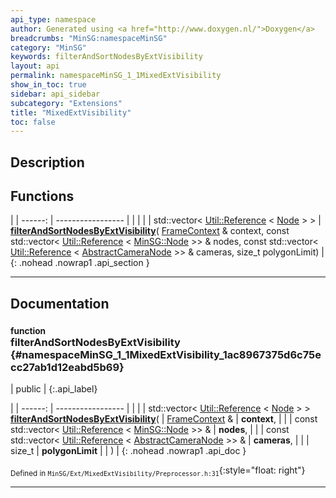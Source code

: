 ```yaml
---
api_type: namespace
author: Generated using <a href="http://www.doxygen.nl/">Doxygen</a>
breadcrumbs: "MinSG:namespaceMinSG"
category: "MinSG"
keywords: filterAndSortNodesByExtVisibility
layout: api
permalink: namespaceMinSG_1_1MixedExtVisibility
show_in_toc: true
sidebar: api_sidebar
subcategory: "Extensions"
title: "MixedExtVisibility"
toc: false
---
```


## Description





## Functions

|
| ------: | ----------------- |
|  | |
| std::vector< [Util::Reference](classUtil_1_1Reference) < [Node](classMinSG_1_1Node) > > | **[filterAndSortNodesByExtVisibility](#namespaceMinSG_1_1MixedExtVisibility_1ac8967375d6c75ecc27ab1d12eabd5b69)**( [FrameContext](classMinSG_1_1FrameContext) & context, const std::vector< [Util::Reference](classUtil_1_1Reference) < [MinSG::Node](classMinSG_1_1Node) >> & nodes, const std::vector< [Util::Reference](classUtil_1_1Reference) < [AbstractCameraNode](classMinSG_1_1AbstractCameraNode) >> & cameras, size_t polygonLimit) |
{: .nohead .nowrap1 .api_section }


-------------------------------------------------------------------

## Documentation

### <small>function</small><br/> filterAndSortNodesByExtVisibility {#namespaceMinSG_1_1MixedExtVisibility_1ac8967375d6c75ecc27ab1d12eabd5b69}

| public |
{:.api_label}

|
| ------: | ----------------- |
|  |
| std::vector< [Util::Reference](classUtil_1_1Reference) < [Node](classMinSG_1_1Node) > > **[filterAndSortNodesByExtVisibility](#namespaceMinSG_1_1MixedExtVisibility_1ac8967375d6c75ecc27ab1d12eabd5b69)**( |  [FrameContext](classMinSG_1_1FrameContext) & | **context**, |
| | const std::vector< [Util::Reference](classUtil_1_1Reference) < [MinSG::Node](classMinSG_1_1Node) >> & | **nodes**, |
| | const std::vector< [Util::Reference](classUtil_1_1Reference) < [AbstractCameraNode](classMinSG_1_1AbstractCameraNode) >> & | **cameras**, |
| | size_t | **polygonLimit** |
|   ) |
{: .nohead .nowrap1 .api_doc }





<sub>Defined in `MinSG/Ext/MixedExtVisibility/Preprocessor.h:31`</sub>{:style="float: right"}

-------------------------------------------------------------------


